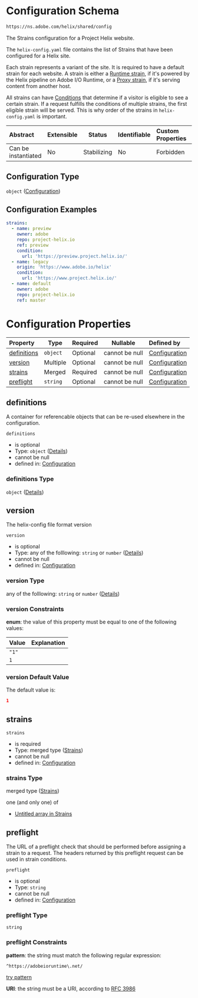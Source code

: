 # Configuration Schema

```txt
https://ns.adobe.com/helix/shared/config
```

The Strains configuration for a Project Helix website.

The `helix-config.yaml` file contains the list of Strains that have been configured for a Helix site. 

Each strain represents a variant of the site. It is required to have a default strain for each website. A strain is either a [Runtime strain](runtimestrain.md), if it's powered by the Helix pipeline on Adobe I/O Runtime, or a [Proxy strain](proxystrain.md), if it's serving content from another host.

All strains can have [Conditions](conditions.md) that determine if a visitor is eligible to see a certain strain. If a request fulfills the conditions of multiple strains, the first eligible strain will be served. This is why order of the strains in `helix-config.yaml` is important.


| Abstract            | Extensible | Status      | Identifiable | Custom Properties | Additional Properties | Access Restrictions | Defined In                                                      |
| :------------------ | ---------- | ----------- | ------------ | :---------------- | --------------------- | ------------------- | --------------------------------------------------------------- |
| Can be instantiated | No         | Stabilizing | No           | Forbidden         | Forbidden             | none                | [config.schema.json](config.schema.json "open original schema") |

## Configuration Type

`object` ([Configuration](config.md))

## Configuration Examples

```yaml
strains:
  - name: preview
    owner: adobe
    repo: project-helix.io
    ref: preview
    condition:
      url: 'https://preview.project.helix.io/'
  - name: legacy
    origin: 'https://www.adobe.io/helix'
    condition:
      url: 'https://www.project.helix.io/'
  - name: default
    owner: adobe
    repo: project-helix.io
    ref: master

```

# Configuration Properties

| Property                    | Type     | Required | Nullable       | Defined by                                                                                                                |
| :-------------------------- | -------- | -------- | -------------- | :------------------------------------------------------------------------------------------------------------------------ |
| [definitions](#definitions) | `object` | Optional | cannot be null | [Configuration](config-properties-definitions.md "https&#x3A;//ns.adobe.com/helix/shared/config#/properties/definitions") |
| [version](#version)         | Multiple | Optional | cannot be null | [Configuration](config-properties-version.md "https&#x3A;//ns.adobe.com/helix/shared/config#/properties/version")         |
| [strains](#strains)         | Merged   | Required | cannot be null | [Configuration](config-properties-strains.md "https&#x3A;//ns.adobe.com/helix/shared/strains#/properties/strains")        |
| [preflight](#preflight)     | `string` | Optional | cannot be null | [Configuration](config-properties-preflight.md "https&#x3A;//ns.adobe.com/helix/shared/config#/properties/preflight")     |

## definitions

A container for referencable objects that can be re-used elsewhere in the configuration.


`definitions`

-   is optional
-   Type: `object` ([Details](config-properties-definitions.md))
-   cannot be null
-   defined in: [Configuration](config-properties-definitions.md "https&#x3A;//ns.adobe.com/helix/shared/config#/properties/definitions")

### definitions Type

`object` ([Details](config-properties-definitions.md))

## version

The helix-config file format version


`version`

-   is optional
-   Type: any of the folllowing: `string` or `number` ([Details](config-properties-version.md))
-   cannot be null
-   defined in: [Configuration](config-properties-version.md "https&#x3A;//ns.adobe.com/helix/shared/config#/properties/version")

### version Type

any of the folllowing: `string` or `number` ([Details](config-properties-version.md))

### version Constraints

**enum**: the value of this property must be equal to one of the following values:

| Value | Explanation |
| :---- | ----------- |
| `"1"` |             |
| `1`   |             |

### version Default Value

The default value is:

```json
1
```

## strains




`strains`

-   is required
-   Type: merged type ([Strains](config-properties-strains.md))
-   cannot be null
-   defined in: [Configuration](config-properties-strains.md "https&#x3A;//ns.adobe.com/helix/shared/strains#/properties/strains")

### strains Type

merged type ([Strains](config-properties-strains.md))

one (and only one) of

-   [Untitled array in Strains](strains-oneof-0.md "check type definition")

## preflight

The URL of a preflight check that should be performed before assigning a strain to a request. The headers returned by this preflight request can be used in strain conditions.


`preflight`

-   is optional
-   Type: `string`
-   cannot be null
-   defined in: [Configuration](config-properties-preflight.md "https&#x3A;//ns.adobe.com/helix/shared/config#/properties/preflight")

### preflight Type

`string`

### preflight Constraints

**pattern**: the string must match the following regular expression: 

```regexp
^https://adobeioruntime\.net/
```

[try pattern](https://regexr.com/?expression=%5Ehttps%3A%2F%2Fadobeioruntime%5C.net%2F "try regular expression with regexr.com")

**URI**: the string must be a URI, according to [RFC 3986](https://tools.ietf.org/html/rfc3986 "check the specification")
